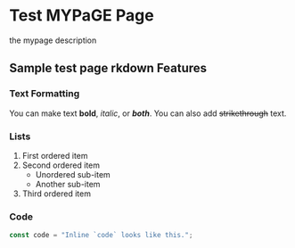 # Test MYPaGE Page

the mypage description

## Sample test page rkdown Features

### Text Formatting

You can make text **bold**, _italic_, or **_both_**. You can also add ~~strikethrough~~ text.

### Lists

1. First ordered item
2. Second ordered item
   - Unordered sub-item
   - Another sub-item
3. Third ordered item

### Code

```javascript
const code = "Inline `code` looks like this.";
```
